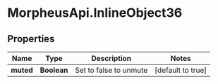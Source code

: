 # MorpheusApi.InlineObject36

## Properties

Name | Type | Description | Notes
------------ | ------------- | ------------- | -------------
**muted** | **Boolean** | Set to false to unmute | [default to true]


